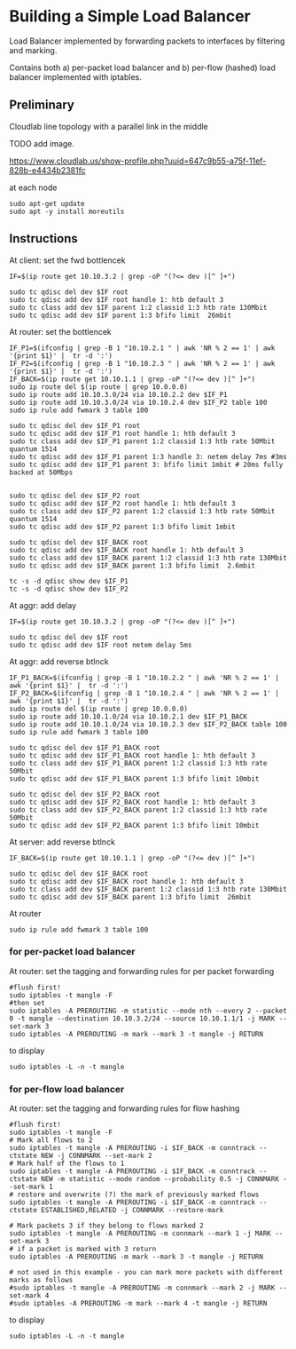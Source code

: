 # Building a Simple Load Balancer

Load Balancer implemented by forwarding packets to interfaces by filtering and marking.


Contains both a) per-packet load balancer and b) per-flow (hashed) load balancer implemented with iptables.


## Preliminary

Cloudlab line topology with a parallel link in the middle

TODO add image.

https://www.cloudlab.us/show-profile.php?uuid=647c9b55-a75f-11ef-828b-e4434b2381fc


at each node

	sudo apt-get update
	sudo apt -y install moreutils


## Instructions

At client: set the fwd bottlencek

	IF=$(ip route get 10.10.3.2 | grep -oP "(?<= dev )[^ ]+")

	sudo tc qdisc del dev $IF root  
	sudo tc qdisc add dev $IF root handle 1: htb default 3  
	sudo tc class add dev $IF parent 1:2 classid 1:3 htb rate 130Mbit  
	sudo tc qdisc add dev $IF parent 1:3 bfifo limit  26mbit 


At router: set the bottlencek

	IF_P1=$(ifconfig | grep -B 1 "10.10.2.1 " | awk 'NR % 2 == 1' | awk '{print $1}' |  tr -d ':')
	IF_P2=$(ifconfig | grep -B 1 "10.10.2.3 " | awk 'NR % 2 == 1' | awk '{print $1}' |  tr -d ':')
	IF_BACK=$(ip route get 10.10.1.1 | grep -oP "(?<= dev )[^ ]+")
	sudo ip route del $(ip route | grep 10.0.0.0)
	sudo ip route add 10.10.3.0/24 via 10.10.2.2 dev $IF_P1
	sudo ip route add 10.10.3.0/24 via 10.10.2.4 dev $IF_P2 table 100
	sudo ip rule add fwmark 3 table 100 

	sudo tc qdisc del dev $IF_P1 root  
	sudo tc qdisc add dev $IF_P1 root handle 1: htb default 3  
	sudo tc class add dev $IF_P1 parent 1:2 classid 1:3 htb rate 50Mbit quantum 1514
	sudo tc qdisc add dev $IF_P1 parent 1:3 handle 3: netem delay 7ms #3ms
	sudo tc qdisc add dev $IF_P1 parent 3: bfifo limit 1mbit # 20ms fully backed at 50Mbps


	sudo tc qdisc del dev $IF_P2 root  
	sudo tc qdisc add dev $IF_P2 root handle 1: htb default 3  
	sudo tc class add dev $IF_P2 parent 1:2 classid 1:3 htb rate 50Mbit quantum 1514 
	sudo tc qdisc add dev $IF_P2 parent 1:3 bfifo limit 1mbit 

	sudo tc qdisc del dev $IF_BACK root  
	sudo tc qdisc add dev $IF_BACK root handle 1: htb default 3  
	sudo tc class add dev $IF_BACK parent 1:2 classid 1:3 htb rate 130Mbit  
	sudo tc qdisc add dev $IF_BACK parent 1:3 bfifo limit  2.6mbit 

	tc -s -d qdisc show dev $IF_P1
	tc -s -d qdisc show dev $IF_P2


At aggr: add delay

	IF=$(ip route get 10.10.3.2 | grep -oP "(?<= dev )[^ ]+")

	sudo tc qdisc del dev $IF root  
	sudo tc qdisc add dev $IF root netem delay 5ms

At aggr: add reverse btlnck

	IF_P1_BACK=$(ifconfig | grep -B 1 "10.10.2.2 " | awk 'NR % 2 == 1' | awk '{print $1}' |  tr -d ':')
	IF_P2_BACK=$(ifconfig | grep -B 1 "10.10.2.4 " | awk 'NR % 2 == 1' | awk '{print $1}' |  tr -d ':')
	sudo ip route del $(ip route | grep 10.0.0.0)
	sudo ip route add 10.10.1.0/24 via 10.10.2.1 dev $IF_P1_BACK
	sudo ip route add 10.10.1.0/24 via 10.10.2.3 dev $IF_P2_BACK table 100
	sudo ip rule add fwmark 3 table 100 

	sudo tc qdisc del dev $IF_P1_BACK root  
	sudo tc qdisc add dev $IF_P1_BACK root handle 1: htb default 3  
	sudo tc class add dev $IF_P1_BACK parent 1:2 classid 1:3 htb rate 50Mbit  
	sudo tc qdisc add dev $IF_P1_BACK parent 1:3 bfifo limit 10mbit 

	sudo tc qdisc del dev $IF_P2_BACK root  
	sudo tc qdisc add dev $IF_P2_BACK root handle 1: htb default 3  
	sudo tc class add dev $IF_P2_BACK parent 1:2 classid 1:3 htb rate 50Mbit  
	sudo tc qdisc add dev $IF_P2_BACK parent 1:3 bfifo limit 10mbit 



At server: add reverse btlnck

	IF_BACK=$(ip route get 10.10.1.1 | grep -oP "(?<= dev )[^ ]+")

	sudo tc qdisc del dev $IF_BACK root  
	sudo tc qdisc add dev $IF_BACK root handle 1: htb default 3  
	sudo tc class add dev $IF_BACK parent 1:2 classid 1:3 htb rate 130Mbit  
	sudo tc qdisc add dev $IF_BACK parent 1:3 bfifo limit  26mbit 




At router
	
	sudo ip rule add fwmark 3 table 100 



### for per-packet load balancer

At router: 
set the tagging and forwarding rules for per packet forwarding

	#flush first! 
	sudo iptables -t mangle -F
	#then set
	sudo iptables -A PREROUTING -m statistic --mode nth --every 2 --packet 0 -t mangle --destination 10.10.3.2/24 --source 10.10.1.1/1 -j MARK --set-mark 3
	sudo iptables -A PREROUTING -m mark --mark 3 -t mangle -j RETURN


to display
	
	sudo iptables -L -n -t mangle

### for per-flow load balancer

At router: 
set the tagging and forwarding rules for flow hashing

	#flush first! 
	sudo iptables -t mangle -F
	# Mark all flows to 2
	sudo iptables -t mangle -A PREROUTING -i $IF_BACK -m conntrack --ctstate NEW -j CONNMARK --set-mark 2
	# Mark half of the flows to 1
	sudo iptables -t mangle -A PREROUTING -i $IF_BACK -m conntrack --ctstate NEW -m statistic --mode random --probability 0.5 -j CONNMARK --set-mark 1
	# restore and overwrite (?) the mark of previously marked flows
	sudo iptables -t mangle -A PREROUTING -i $IF_BACK -m conntrack --ctstate ESTABLISHED,RELATED -j CONNMARK --restore-mark

	# Mark packets 3 if they belong to flows marked 2
	sudo iptables -t mangle -A PREROUTING -m connmark --mark 1 -j MARK --set-mark 3
	# if a packet is marked with 3 return
	sudo iptables -A PREROUTING -m mark --mark 3 -t mangle -j RETURN

	# not used in this example - you can mark more packets with different marks as follows 
	#sudo iptables -t mangle -A PREROUTING -m connmark --mark 2 -j MARK --set-mark 4
	#sudo iptables -A PREROUTING -m mark --mark 4 -t mangle -j RETURN

to display

	sudo iptables -L -n -t mangle








